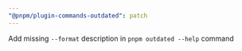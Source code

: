 ```yaml
---
"@pnpm/plugin-commands-outdated": patch
---
```


Add missing `--format` description in `pnpm outdated --help` command
